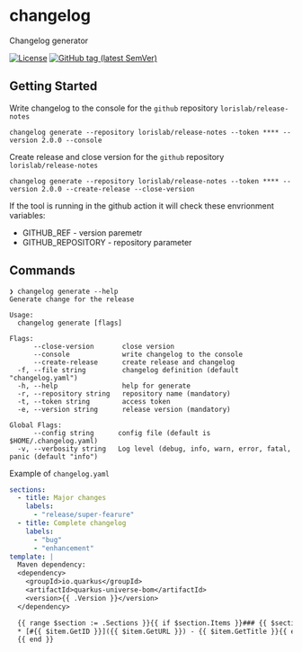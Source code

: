 # changelog

Changelog generator

[![License](https://img.shields.io/github/license/lorislab/changelog?style=for-the-badge&logo=apache)](https://www.apache.org/licenses/LICENSE-2.0)
[![GitHub tag (latest SemVer)](https://img.shields.io/github/v/tag/lorislab/changelog?logo=github&style=for-the-badge)](https://github.com/lorislab/changelog/releases/latest)

## Getting Started

Write changelog to the console for the `github` repository `lorislab/release-notes`
```shell script
changelog generate --repository lorislab/release-notes --token **** --version 2.0.0 --console
```
Create release and close version for the `github` repository `lorislab/release-notes`
```shell script
changelog generate --repository lorislab/release-notes --token **** --version 2.0.0 --create-release --close-version
```

If the tool is running in the github action it will check these envrionment variables:
* GITHUB_REF - version paremetr
* GITHUB_REPOSITORY - repository parameter
 

## Commands

```shell script
❯ changelog generate --help
Generate change for the release

Usage:
  changelog generate [flags]

Flags:
      --close-version       close version
      --console             write changelog to the console
      --create-release      create release and changelog
  -f, --file string         changelog definition (default "changelog.yaml")
  -h, --help                help for generate
  -r, --repository string   repository name (mandatory)
  -t, --token string        access token
  -e, --version string      release version (mandatory)

Global Flags:
      --config string      config file (default is $HOME/.changelog.yaml)
  -v, --verbosity string   Log level (debug, info, warn, error, fatal, panic (default "info")
```
Example of `changelog.yaml`
```yaml
sections:
  - title: Major changes
    labels: 
      - "release/super-fearure"
  - title: Complete changelog
    labels: 
      - "bug"
      - "enhancement"
template: |
  Maven dependency:
  <dependency>
    <groupId>io.quarkus</groupId>
    <artifactId>quarkus-universe-bom</artifactId>
    <version>{{ .Version }}</version>
  </dependency>

  {{ range $section := .Sections }}{{ if $section.Items }}### {{ $section.GetTitle }}{{ range $item := $section.Items }}
  * [#{{ $item.GetID }}]({{ $item.GetURL }}) - {{ $item.GetTitle }}{{ end }}{{ end }}
  {{ end }}
```
